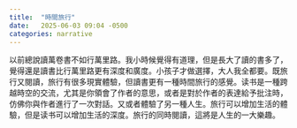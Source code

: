 ```yaml
---
title:  "時間旅行"
date:   2025-06-03 09:04 -0500
categories: narrative
---
```


以前總說讀萬卷書不如行萬里路。我小時候覺得有道理，但是長大了讀的書多了，覺得還是讀書比行萬里路更有深度和廣度。小孩子才做選擇，大人我全都要。既旅行又閱讀，旅行有很多現實體驗，但讀書更有一種時間旅行的感覺。读书是一種跨越時空的交流，尤其是你領會了作者的意思，或者是對於作者的表達給予批注時，仿佛你與作者進行了一次對話。又或者體驗了另一種人生。旅行可以增加生活的體驗，但是读书可以增加生活的深度。旅行的同時閱讀，這將是人生的一大樂趣。